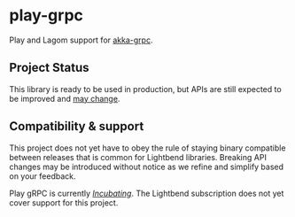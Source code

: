 # play-grpc

Play and Lagom support for [akka-grpc](https://developer.lightbend.com/docs/akka-grpc/current/).

## Project Status

This library is ready to be used in production, but APIs are still expected to be improved and [may change](https://doc.akka.io/docs/akka/current/common/may-change.html).

## Compatibility & support

This project does not yet have to obey the rule of staying binary compatible between releases that is common for Lightbend libraries. Breaking API changes may be introduced without notice as we refine and simplify based on your feedback.

Play gRPC is currently *[Incubating][]*. The Lightbend subscription does not yet cover support for this project.

[Incubating]: https://developer.lightbend.com/docs/reactive-platform/2.0/support-terminology/index.html#incubating
